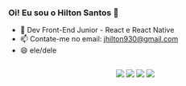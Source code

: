 ### Oi! Eu sou o Hilton Santos 👋


- 🌱 Dev Front-End Junior - React e React Native
- 📫 Contate-me no email: jhilton930@gmail.com
- 😄 ele/dele

##
  
<div align="center">
  <a href="https://www.instagram.com/_hilton19/" target="_blank"><img src="https://img.shields.io/badge/-Instagram-%23E4405F?style=for-the-badge&logo=instagram&logoColor=white" target="_blank"></a>
  <a href="https://twitter.com/jhiltton" target="_blank"><img src="https://img.shields.io/badge/-Twitter-%230077B5?style=for-the-badge&logo=twitter&logoColor=white" target="_blank"></a>
  <a href = "mailto:jhilton930@gmail.com"><img src="https://img.shields.io/badge/-Gmail-%23333?style=for-the-badge&logo=gmail&logoColor=white" target="_blank"></a>
  <a href="https://www.linkedin.com/in/hilton-santos-890a05188/" target="_blank"><img src="https://img.shields.io/badge/-LinkedIn-%230077B5?style=for-the-badge&logo=linkedin&logoColor=white" target="_blank"></a>
</div>

